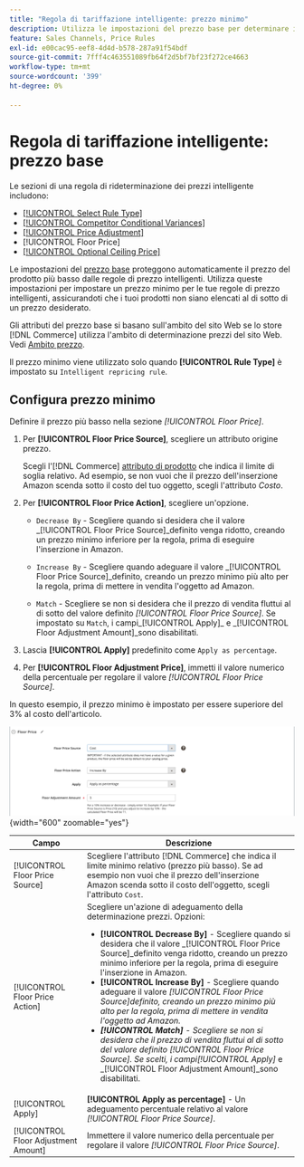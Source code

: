 ```yaml
---
title: "Regola di tariffazione intelligente: prezzo minimo"
description: Utilizza le impostazioni del prezzo base per determinare il prezzo più basso per una regola di determinazione prezzi intelligente per gestire le tue inserzioni Amazon.
feature: Sales Channels, Price Rules
exl-id: e00cac95-eef8-4d4d-b578-287a91f54bdf
source-git-commit: 7fff4c463551089fb64f2d5bf7bf23f272ce4663
workflow-type: tm+mt
source-wordcount: '399'
ht-degree: 0%

---
```


# Regola di tariffazione intelligente: prezzo base

Le sezioni di una regola di rideterminazione dei prezzi intelligente includono:

- [[!UICONTROL Select Rule Type]](./intelligent-repricing-rules.md)
- [[!UICONTROL Competitor Conditional Variances]](./competitor-conditional-variances.md)
- [[!UICONTROL Price Adjustment]](./price-adjustment.md)
- [!UICONTROL Floor Price]
- [[!UICONTROL Optional Ceiling Price]](./optional-ceiling-price.md)

Le impostazioni del [prezzo base](./floor-price.md) proteggono automaticamente il prezzo del prodotto più basso dalle regole di prezzo intelligenti. Utilizza queste impostazioni per impostare un prezzo minimo per le tue regole di prezzo intelligenti, assicurandoti che i tuoi prodotti non siano elencati al di sotto di un prezzo desiderato.

Gli attributi del prezzo base si basano sull&#39;ambito del sito Web se lo store [!DNL Commerce] utilizza l&#39;ambito di determinazione prezzi del sito Web. Vedi [Ambito prezzo](./price-scope.md).

Il prezzo minimo viene utilizzato solo quando **[!UICONTROL Rule Type]** è impostato su `Intelligent repricing rule`.

## Configura prezzo minimo

Definire il prezzo più basso nella sezione _[!UICONTROL Floor Price]_.

1. Per **[!UICONTROL Floor Price Source]**, scegliere un attributo origine prezzo.

   Scegli l&#39;[!DNL Commerce] [attributo di prodotto](https://experienceleague.adobe.com/docs/commerce-admin/catalog/product-attributes/product-attributes.html) che indica il limite di soglia relativo. Ad esempio, se non vuoi che il prezzo dell&#39;inserzione Amazon scenda sotto il costo del tuo oggetto, scegli l&#39;attributo *Costo*.

1. Per **[!UICONTROL Floor Price Action]**, scegliere un&#39;opzione.

   - `Decrease By` - Scegliere quando si desidera che il valore _[!UICONTROL Floor Price Source]_definito venga ridotto, creando un prezzo minimo inferiore per la regola, prima di eseguire l&#39;inserzione in Amazon.

   - `Increase By` - Scegliere quando adeguare il valore _[!UICONTROL Floor Price Source]_definito, creando un prezzo minimo più alto per la regola, prima di mettere in vendita l&#39;oggetto ad Amazon.

   - `Match` - Scegliere se non si desidera che il prezzo di vendita fluttui al di sotto del valore definito _[!UICONTROL Floor Price Source]_. Se impostato su `Match`, i campi_[!UICONTROL Apply]_ e _[!UICONTROL Floor Adjustment Amount]_sono disabilitati.

1. Lascia **[!UICONTROL Apply]** predefinito come `Apply as percentage`.

1. Per **[!UICONTROL Floor Adjustment Price]**, immetti il valore numerico della percentuale per regolare il valore _[!UICONTROL Floor Price Source]_.

In questo esempio, il prezzo minimo è impostato per essere superiore del 3% al costo dell&#39;articolo.

![Esempio di regola di rideterminazione prezzi intelligente - prezzo minimo](assets/ob-intelligent-pricde-rule-floor-price.png){width="600" zoomable="yes"}

| Campo | Descrizione |
|--------------------------------------|---------------------------------------------------------------------------------------------------------------------------------------------------------------------------------------------------------------------------------------------------------------------------------------------------------------------------------------------------------------------------------------------------------------------------------------------------------------------------------------------------------------------------------------------------------------------------------------------------------------------------------------------------------------------------------------------------------------------------------------|
| [!UICONTROL Floor Price Source] | Scegliere l&#39;attributo [!DNL Commerce] che indica il limite minimo relativo (prezzo più basso). Se ad esempio non vuoi che il prezzo dell&#39;inserzione Amazon scenda sotto il costo dell&#39;oggetto, scegli l&#39;attributo `Cost`. |
| [!UICONTROL Floor Price Action] | Scegliere un&#39;azione di adeguamento della determinazione prezzi. Opzioni:<ul><li>**[!UICONTROL Decrease By]** - Scegliere quando si desidera che il valore _[!UICONTROL Floor Price Source]_definito venga ridotto, creando un prezzo minimo inferiore per la regola, prima di eseguire l&#39;inserzione in Amazon.</li><li>**[!UICONTROL Increase By]** - Scegliere quando adeguare il valore _[!UICONTROL Floor Price Source]_definito, creando un prezzo minimo più alto per la regola, prima di mettere in vendita l&#39;oggetto ad Amazon.</li><li>**[!UICONTROL Match]** - Scegliere se non si desidera che il prezzo di vendita fluttui al di sotto del valore definito _[!UICONTROL Floor Price Source]_. Se scelti, i campi_[!UICONTROL Apply]_ e _[!UICONTROL Floor Adjustment Amount]_sono disabilitati.</li></ul> |
| [!UICONTROL Apply] | **[!UICONTROL Apply as percentage]** - Un adeguamento percentuale relativo al valore _[!UICONTROL Floor Price Source]_. |
| [!UICONTROL Floor Adjustment Amount] | Immettere il valore numerico della percentuale per regolare il valore _[!UICONTROL Floor Price Source]_. |
